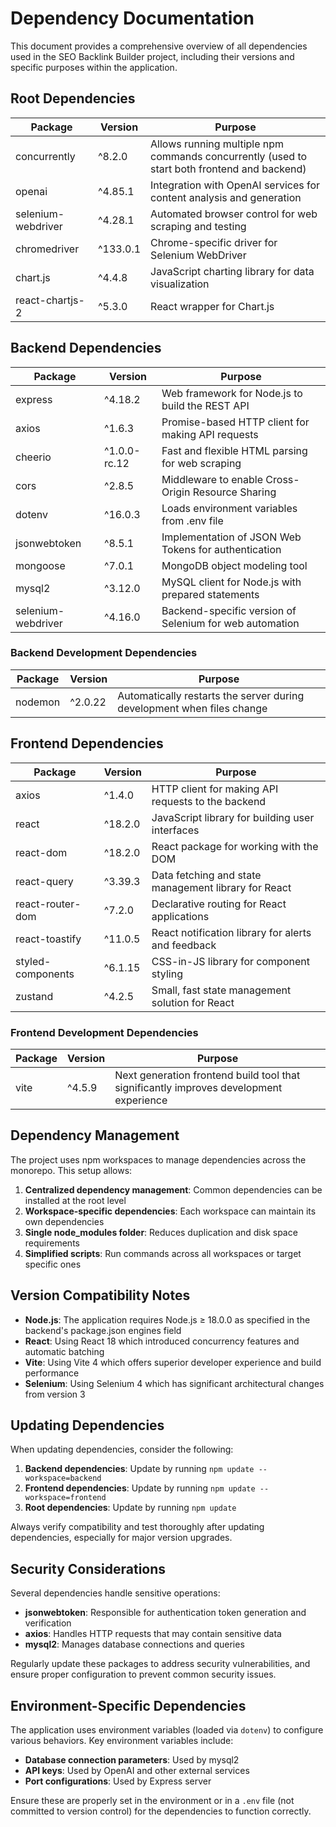 # Dependency Documentation

This document provides a comprehensive overview of all dependencies used in the SEO Backlink Builder project, including their versions and specific purposes within the application.

## Root Dependencies

| Package | Version | Purpose |
|---------|---------|---------|
| concurrently | ^8.2.0 | Allows running multiple npm commands concurrently (used to start both frontend and backend) |
| openai | ^4.85.1 | Integration with OpenAI services for content analysis and generation |
| selenium-webdriver | ^4.28.1 | Automated browser control for web scraping and testing |
| chromedriver | ^133.0.1 | Chrome-specific driver for Selenium WebDriver |
| chart.js | ^4.4.8 | JavaScript charting library for data visualization |
| react-chartjs-2 | ^5.3.0 | React wrapper for Chart.js |

## Backend Dependencies

| Package | Version | Purpose |
|---------|---------|---------|
| express | ^4.18.2 | Web framework for Node.js to build the REST API |
| axios | ^1.6.3 | Promise-based HTTP client for making API requests |
| cheerio | ^1.0.0-rc.12 | Fast and flexible HTML parsing for web scraping |
| cors | ^2.8.5 | Middleware to enable Cross-Origin Resource Sharing |
| dotenv | ^16.0.3 | Loads environment variables from .env file |
| jsonwebtoken | ^8.5.1 | Implementation of JSON Web Tokens for authentication |
| mongoose | ^7.0.1 | MongoDB object modeling tool |
| mysql2 | ^3.12.0 | MySQL client for Node.js with prepared statements |
| selenium-webdriver | ^4.16.0 | Backend-specific version of Selenium for web automation |

### Backend Development Dependencies

| Package | Version | Purpose |
|---------|---------|---------|
| nodemon | ^2.0.22 | Automatically restarts the server during development when files change |

## Frontend Dependencies

| Package | Version | Purpose |
|---------|---------|---------|
| axios | ^1.4.0 | HTTP client for making API requests to the backend |
| react | ^18.2.0 | JavaScript library for building user interfaces |
| react-dom | ^18.2.0 | React package for working with the DOM |
| react-query | ^3.39.3 | Data fetching and state management library for React |
| react-router-dom | ^7.2.0 | Declarative routing for React applications |
| react-toastify | ^11.0.5 | React notification library for alerts and feedback |
| styled-components | ^6.1.15 | CSS-in-JS library for component styling |
| zustand | ^4.2.5 | Small, fast state management solution for React |

### Frontend Development Dependencies

| Package | Version | Purpose |
|---------|---------|---------|
| vite | ^4.5.9 | Next generation frontend build tool that significantly improves development experience |

## Dependency Management

The project uses npm workspaces to manage dependencies across the monorepo. This setup allows:

1. **Centralized dependency management**: Common dependencies can be installed at the root level
2. **Workspace-specific dependencies**: Each workspace can maintain its own dependencies
3. **Single node_modules folder**: Reduces duplication and disk space requirements
4. **Simplified scripts**: Run commands across all workspaces or target specific ones

## Version Compatibility Notes

- **Node.js**: The application requires Node.js ≥ 18.0.0 as specified in the backend's package.json engines field
- **React**: Using React 18 which introduced concurrency features and automatic batching
- **Vite**: Using Vite 4 which offers superior developer experience and build performance
- **Selenium**: Using Selenium 4 which has significant architectural changes from version 3

## Updating Dependencies

When updating dependencies, consider the following:

1. **Backend dependencies**: Update by running `npm update --workspace=backend`
2. **Frontend dependencies**: Update by running `npm update --workspace=frontend`
3. **Root dependencies**: Update by running `npm update`

Always verify compatibility and test thoroughly after updating dependencies, especially for major version upgrades.

## Security Considerations

Several dependencies handle sensitive operations:

- **jsonwebtoken**: Responsible for authentication token generation and verification
- **axios**: Handles HTTP requests that may contain sensitive data
- **mysql2**: Manages database connections and queries

Regularly update these packages to address security vulnerabilities, and ensure proper configuration to prevent common security issues.

## Environment-Specific Dependencies

The application uses environment variables (loaded via `dotenv`) to configure various behaviors. Key environment variables include:

- **Database connection parameters**: Used by mysql2
- **API keys**: Used by OpenAI and other external services
- **Port configurations**: Used by Express server

Ensure these are properly set in the environment or in a `.env` file (not committed to version control) for the dependencies to function correctly. 